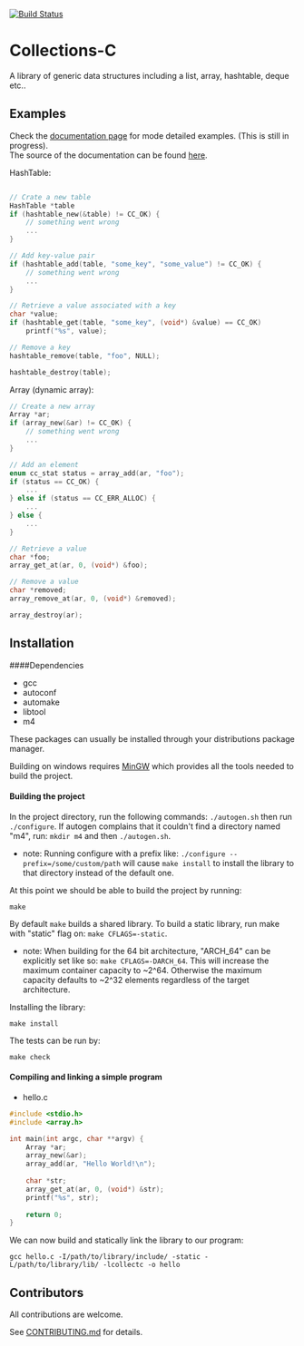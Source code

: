[![Build Status](https://travis-ci.org/srdja/Collections-C.svg?branch=master)](https://travis-ci.org/srdja/Collections-C)

Collections-C
=============

A library of generic data structures including a list, array, hashtable, deque etc..

## Examples
Check the [documentation page](https://srdja.github.io/Collections-C/) for mode detailed examples. (This is still in progress).  
The source of the documentation can be found [here](https://github.com/srdja/cc-doc-slate).

HashTable:
```c

// Crate a new table
HashTable *table
if (hashtable_new(&table) != CC_OK) {
    // something went wrong
    ...
}

// Add key-value pair
if (hashtable_add(table, "some_key", "some_value") != CC_OK) {
    // something went wrong
    ...
}

// Retrieve a value associated with a key
char *value;
if (hashtable_get(table, "some_key", (void*) &value) == CC_OK)
    printf("%s", value);

// Remove a key
hashtable_remove(table, "foo", NULL);

hashtable_destroy(table);
```
Array (dynamic array):
```c
// Create a new array
Array *ar;
if (array_new(&ar) != CC_OK) {
    // something went wrong
    ...
}

// Add an element
enum cc_stat status = array_add(ar, "foo");
if (status == CC_OK) {
    ...
} else if (status == CC_ERR_ALLOC) {
    ...
} else {
    ...
}

// Retrieve a value
char *foo;
array_get_at(ar, 0, (void*) &foo);

// Remove a value
char *removed;
array_remove_at(ar, 0, (void*) &removed);

array_destroy(ar);
```
## Installation

####Dependencies
- gcc
- autoconf
- automake
- libtool
- m4

These packages can usually be installed through your distributions package manager.

Building on windows requires [MinGW](http://mingw.org) which provides all the tools needed to build the project.

#### Building the project
In the project directory, run the following commands: `./autogen.sh` then run `./configure`. If autogen complains that it couldn't find a directory named "m4", run: `mkdir m4` and then `./autogen.sh`.

- note: Running configure with a prefix like: `./configure --prefix=/some/custom/path` will cause `make install` to install the library to that directory instead of the default one.

At this point we should be able to build the project by running:
```
make
```
By default `make` builds a shared library. To build a static library, run make with "static" flag on: `make CFLAGS=-static`.  
- note: When building for the 64 bit architecture, "ARCH_64" can be explicitly set like so: `make CFLAGS=-DARCH_64`. This will increase the maximum container capacity to ~2^64. Otherwise the maximum capacity defaults to ~2^32 elements regardless of the target architecture.

Installing the library:
```
make install
```

The tests can be run by:
```
make check
```
#### Compiling and linking a simple program
- hello.c
```c
#include <stdio.h>
#include <array.h>

int main(int argc, char **argv) {
    Array *ar;
    array_new(&ar);
    array_add(ar, "Hello World!\n");
    
    char *str;
    array_get_at(ar, 0, (void*) &str);
    printf("%s", str);
    
    return 0;
}
```
We can now build and statically link the library to our program:
```
gcc hello.c -I/path/to/library/include/ -static -L/path/to/library/lib/ -lcollectc -o hello
```

## Contributors

All contributions are welcome.

See [CONTRIBUTING.md](https://github.com/srdja/Collections-C/blob/master/CONTRIBUTING.md) for details.
